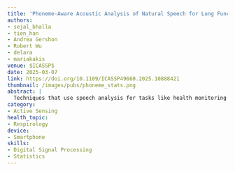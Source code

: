 ```yaml
---
title: 'Phoneme-Aware Acoustic Analysis of Natural Speech for Lung Function Assessment'
authors: 
- sejal_bhalla
- tien_han
- Andrea Gershon
- Robert Wu
- delara
- mariakakis
venue: $ICASSP$
date: 2025-03-07
link: https://doi.org/10.1109/ICASSP49660.2025.10888421
thumbnail: /images/pubs/phoneme_stats.png
abstract: |
  Techniques that use speech analysis for tasks like health monitoring and emotion recognition usually operate on moderately sized windows with little regard for what the individual is saying. In this work, we argue that isolating specific phonemes within speech offers greater nuance that leads to more consistent yet natural sounds for analysis. We examine this hypothesis in the context of lung function estimation. We recruited 11 patients with chronic obstructive pulmonary disease (COPD) to read from a script and perform spirometry to quantify their lung function. After segmenting their audio recordings into discrete phonemes, we extracted various phonation, prosodic, and spectral features to summarize their acoustic qualities. We then examined the correlation between those audio features and measurements from spirometry, observing that certain combinations of features and phonemes led to higher correlations than the best-performing phoneme-agnostic baseline for our dataset.
category:
- Active Sensing
health_topic:
- Respirology
device:
- Smartphone
skills:
- Digital Signal Processing
- Statistics
---
```

